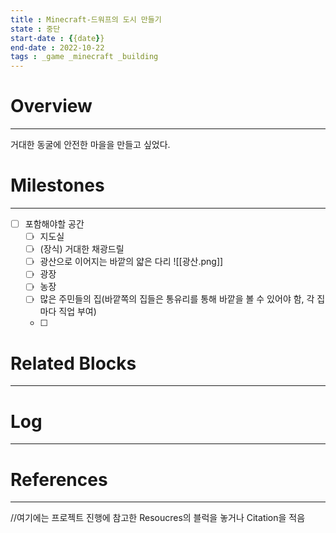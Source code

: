 ```yaml
---
title : Minecraft-드워프의 도시 만들기
state : 중단
start-date : {{date}}
end-date : 2022-10-22
tags : _game _minecraft _building
---
```

# Overview
---
거대한 동굴에 안전한 마을을 만들고 싶었다.

# Milestones
---
- [ ] 포함해야할 공간
	- [ ] 지도실
	- [ ] (장식) 거대한 채광드릴
	- [ ] 광산으로 이어지는 바깥의 얇은 다리
		![[광산.png]]
	- [ ] 광장
	- [ ] 농장
	- [ ] 많은 주민들의 집(바깥쪽의 집들은 통유리를 통해 바깥을 볼 수 있어야 함, 각 집마다 직업 부여)
	- [ ] 
# Related Blocks
---

# Log
---

# References
---
//여기에는 프로젝트 진행에 참고한 Resoucres의 블럭을 놓거나 Citation을 적음